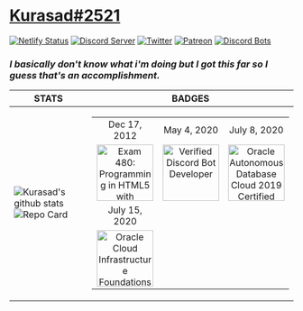 # [Kurasad#2521](https://kura.gq)
[![Netlify Status](https://api.netlify.com/api/v1/badges/ef7c1b0a-b6b7-4995-872c-a4e197ef5c8f/deploy-status)](https://app.netlify.com/sites/kurasad/deploys)
[![Discord Server](https://discordapp.com/api/guilds/666312150775758853/widget.png)](https://discord.gg/H5PwwSJ)
[![Twitter](https://img.shields.io/twitter/follow/iKurasad?style=flat-square)](https://twitter.com/iKurasad)
[![Patreon](https://img.shields.io/badge/Donate-Patreon-%23F96854)](https://www.patreon.com/jonin)
[![Discord Bots](https://top.gg/api/widget/owner/662517805983334416.svg?noavatar=true)](https://top.gg/bot/662517805983334416)
### ***I basically don't know what i'm doing but I got this far so I guess that's an accomplishment.***
| STATS | BADGES |
|--|--|
| ![Kurasad's github stats](https://github-readme-stats.vercel.app/api?username=DPulavarthy&show_icons=true&title_color=fff&icon_color=FF0092&text_color=9f9f9f&bg_color=151515)![Repo Card](https://github-readme-stats.vercel.app/api/pin?username=DPulavarthy&repo=DPulavarthy&title_color=fff&icon_color=f9f9f9&text_color=9f9f9f&bg_color=151515) | <table><tr><td align='center'>Dec 17, 2012</td><td align='center'>May 4, 2020</td><td align='center'>July 8, 2020</td></tr><tr><td align='center'><img src="https://i.imgur.com/BdInhSn.png" title="Exam 480: Programming in HTML5 with JavaScript and CSS3" width="100px"/></td><td align='center'><img src="https://i.imgur.com/o12Ofsx.png" title="Verified Discord Bot Developer" width="100px"/></td><td align='center'><img src="https://i.imgur.com/uQ9wyC1.png" title="Oracle Autonomous Database Cloud 2019 Certified Specialist" width="100px"/></td></tr><tr><td align='center'>July 15, 2020</td><td align='center'></td><td align='center'></td></tr><tr><td align='center'><img src="https://i.imgur.com/dbrH5Tb.png" title="Oracle Cloud Infrastructure Foundations 2020 Certified Associate" width="100px"/></td><td align='center'></td><td align='center'></td></tr></table> |

